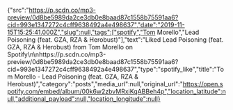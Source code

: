 {"src":"https://p.scdn.co/mp3-preview/0d8be5989da2ce3db0e8baad87c1558b75591aa6?cid=993e1347272c4cff9638492a4e498637","date":"2019-11-15T15:25:41.000Z","slug":null,"tags":["spotify","Tom Morello","Lead Poisoning (feat. GZA, RZA & Herobust)"],"text":"Liked Lead Poisoning (feat. GZA, RZA & Herobust) from Tom Morello on Spotify\n\nhttps://p.scdn.co/mp3-preview/0d8be5989da2ce3db0e8baad87c1558b75591aa6?cid=993e1347272c4cff9638492a4e498637","type":"spotify_like","title":"Tom Morello - Lead Poisoning (feat. GZA, RZA & Herobust)","category":"posts","media_url":null,"original_url":"https://open.spotify.com/embed/album/00k6w2zbvMRxiKqABBeh4p","location_latitude":null,"additional_payload":null,"location_longitude":null}